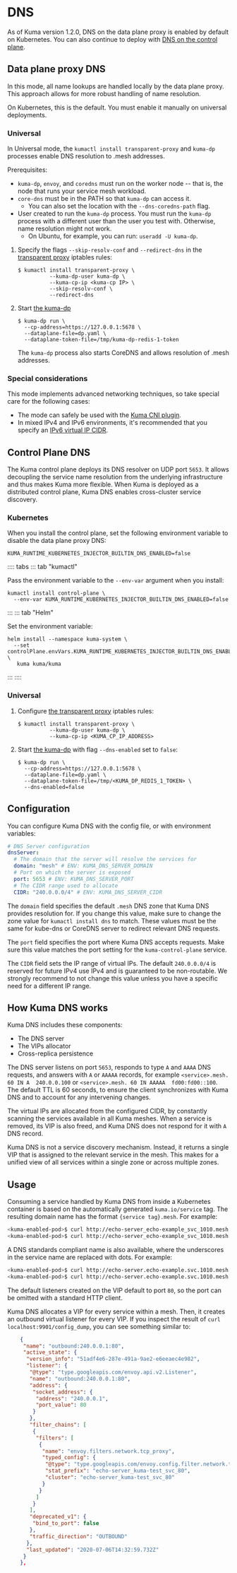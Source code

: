 # DNS

As of Kuma version 1.2.0, DNS on the data plane proxy is enabled by default on Kubernetes. You can also continue to deploy with [DNS on the control plane](#control-plane-dns).

## Data plane proxy DNS

In this mode, all name lookups are handled locally by the data plane proxy. This approach allows for more robust handling of name resolution.

On Kubernetes, this is the default. You must enable it manually on universal deployments.

### Universal

In Universal mode, the `kumactl install transparent-proxy` and `kuma-dp` processes enable DNS resolution to .mesh addresses.

Prerequisites:

- `kuma-dp`, `envoy`, and `coredns` must run on the worker node -- that is, the node that runs your service mesh workload.
- `core-dns` must be in the PATH so that `kuma-dp` can access it. 
  - You can also set the location with the `--dns-coredns-path` flag. 
- User created to run the `kuma-dp` process. You must run the `kuma-dp` process with a different user than the user you test with. Otherwise, name resolution might not work.
  - On Ubuntu, for example, you can run: `useradd -U kuma-dp`.

1.  Specify the flags `--skip-resolv-conf` and `--redirect-dns` in the [transparent proxy](transparent-proxying/) iptables rules:

    ```shell
    $ kumactl install transparent-proxy \
              --kuma-dp-user kuma-dp \
              --kuma-cp-ip <kuma-cp IP> \
              --skip-resolv-conf \
              --redirect-dns
    ```

1.  Start [the kuma-dp](dps-and-data-model/#dataplane-entity)

    ```shell
    $ kuma-dp run \
      --cp-address=https://127.0.0.1:5678 \
      --dataplane-file=dp.yaml \
      --dataplane-token-file=/tmp/kuma-dp-redis-1-token
    ```

    The `kuma-dp` process also starts CoreDNS and allows resolution of .mesh addresses.

### Special considerations

This mode implements advanced networking techniques, so take special care for the following cases:

 * The mode can safely be used with the [Kuma CNI plugin](cni/).
 * In mixed IPv4 and IPv6 environments, it's recommended that you specify an [IPv6 virtual IP CIDR](ipv6/).

## Control Plane DNS

The Kuma control plane deploys its DNS resolver on UDP port `5653`. It allows decoupling the service name resolution from the underlying infrastructure and thus makes Kuma more flexible. When Kuma is deployed as a distributed control plane, Kuma DNS enables cross-cluster service discovery.

### Kubernetes

When you install the control plane, set the following environment variable to disable the data plane proxy DNS:

`KUMA_RUNTIME_KUBERNETES_INJECTOR_BUILTIN_DNS_ENABLED=false`

:::: tabs
::: tab "kumactl"

Pass the environment variable to the `--env-var` argument when you install:

```shell
kumactl install control-plane \
  --env-var KUMA_RUNTIME_KUBERNETES_INJECTOR_BUILTIN_DNS_ENABLED=false
```

:::
::: tab "Helm"

Set the environment variable:

```shell
helm install --namespace kuma-system \
  --set controlPlane.envVars.KUMA_RUNTIME_KUBERNETES_INJECTOR_BUILTIN_DNS_ENABLED=false \
   kuma kuma/kuma
```

:::
::::

### Universal

1.  Configure [the transparent proxy](transparent-proxying/) iptables rules:

    ```shell
    $ kumactl install transparent-proxy \
              --kuma-dp-user kuma-dp \
              --kuma-cp-ip <KUMA_CP_IP_ADDRESS>
    ```

1.  Start [the kuma-dp](dps-and-data-model/#dataplane-entity) with flag `--dns-enabled` set to `false`:

    ```shell
    $ kuma-dp run \
      --cp-address=https://127.0.0.1:5678 \
      --dataplane-file=dp.yaml \
      --dataplane-token-file=/tmp/<KUMA_DP_REDIS_1_TOKEN> \
      --dns-enabled=false
    ```

## Configuration

You can configure Kuma DNS with the config file, or with environment variables:

```yaml
# DNS Server configuration
dnsServer:
  # The domain that the server will resolve the services for
  domain: "mesh" # ENV: KUMA_DNS_SERVER_DOMAIN
  # Port on which the server is exposed
  port: 5653 # ENV: KUMA_DNS_SERVER_PORT
  # The CIDR range used to allocate
  CIDR: "240.0.0.0/4" # ENV: KUMA_DNS_SERVER_CIDR
```

The `domain` field specifies the default `.mesh` DNS zone that Kuma DNS provides resolution for. If you change this value, make sure to change the zone value for `kumactl install dns` to match. These values must be the same for kube-dns or CoreDNS server to redirect relevant DNS requests.

The `port` field specifies the port where Kuma DNS accepts requests. Make sure this value matches the port setting for the `kuma-control-plane` service. 

The `CIDR` field sets the IP range of virtual IPs. The default `240.0.0.0/4` is reserved for future IPv4 use IPv4 and is guaranteed to be non-routable. We strongly recommend to not change this value unless you have a specific need for a different IP range.

## How Kuma DNS works 

Kuma DNS includes these components: 

- The DNS server
- The VIPs allocator
- Cross-replica persistence

The DNS server listens on port `5653`, responds to type `A` and `AAAA` DNS requests, and answers with `A` or `AAAAA` records, for example ```<service>.mesh. 60 IN A  240.0.0.100``` or ```<service>.mesh. 60 IN AAAAA  fd00:fd00::100```. The default TTL is 60 seconds, to ensure the client synchronizes with Kuma DNS and to account for any intervening changes.

The virtual IPs are allocated from the configured CIDR, by constantly scanning the services available in all Kuma meshes. When a service is removed, its VIP is also freed, and Kuma DNS does not respond for it with `A` DNS record.

Kuma DNS is not a service discovery mechanism. Instead, it returns a single VIP that is assigned to the relevant service in the mesh. This makes for a unified view of all services within a single zone or across multiple zones.

## Usage

Consuming a service handled by Kuma DNS from inside a Kubernetes container is based on the automatically generated `kuma.io/service` tag. The resulting domain name has the format `{service tag}.mesh`. For example:

```bash
<kuma-enabled-pod>$ curl http://echo-server_echo-example_svc_1010.mesh:80
<kuma-enabled-pod>$ curl http://echo-server_echo-example_svc_1010.mesh
```

A DNS standards compliant name is also available, where the underscores in the service name are replaced with dots. For example:

```bash
<kuma-enabled-pod>$ curl http://echo-server.echo-example.svc.1010.mesh:80
<kuma-enabled-pod>$ curl http://echo-server.echo-example.svc.1010.mesh
```

The default listeners created on the VIP default to port `80`, so the port can be omitted with a standard HTTP client.
 
Kuma DNS allocates a VIP for every service within a mesh. Then, it creates an outbound virtual listener for every VIP. If you inspect the result of `curl localhost:9901/config_dump`, you can see something similar to:

```json
    {
     "name": "outbound:240.0.0.1:80",
     "active_state": {
      "version_info": "51adf4e6-287e-491a-9ae2-e6eeaec4e982",
      "listener": {
       "@type": "type.googleapis.com/envoy.api.v2.Listener",
       "name": "outbound:240.0.0.1:80",
       "address": {
        "socket_address": {
         "address": "240.0.0.1",
         "port_value": 80
        }
       },
       "filter_chains": [
        {
         "filters": [
          {
           "name": "envoy.filters.network.tcp_proxy",
           "typed_config": {
            "@type": "type.googleapis.com/envoy.config.filter.network.tcp_proxy.v2.TcpProxy",
            "stat_prefix": "echo-server_kuma-test_svc_80",
            "cluster": "echo-server_kuma-test_svc_80"
           }
          }
         ]
        }
       ],
       "deprecated_v1": {
        "bind_to_port": false
       },
       "traffic_direction": "OUTBOUND"
      },
      "last_updated": "2020-07-06T14:32:59.732Z"
     }
    },
```
